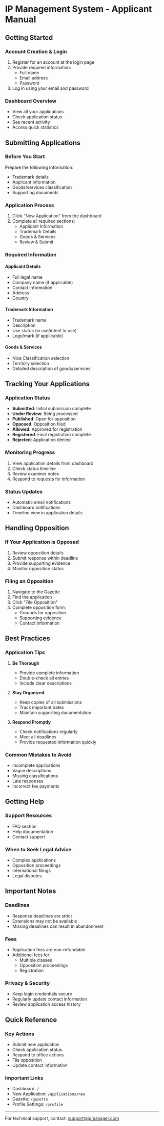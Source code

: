 # IP Management System - Applicant Manual

## Getting Started

### Account Creation & Login
1. Register for an account at the login page
2. Provide required information:
   - Full name
   - Email address
   - Password
3. Log in using your email and password

### Dashboard Overview
- View all your applications
- Check application status
- See recent activity
- Access quick statistics

## Submitting Applications

### Before You Start
Prepare the following information:
- Trademark details
- Applicant information
- Goods/services classification
- Supporting documents

### Application Process
1. Click "New Application" from the dashboard
2. Complete all required sections:
   - Applicant Information
   - Trademark Details
   - Goods & Services
   - Review & Submit

### Required Information

#### Applicant Details
- Full legal name
- Company name (if applicable)
- Contact information
- Address
- Country

#### Trademark Information
- Trademark name
- Description
- Use status (in use/intent to use)
- Logo/mark (if applicable)

#### Goods & Services
- Nice Classification selection
- Territory selection
- Detailed description of goods/services

## Tracking Your Applications

### Application Status
- **Submitted**: Initial submission complete
- **Under Review**: Being processed
- **Published**: Open for opposition
- **Opposed**: Opposition filed
- **Allowed**: Approved for registration
- **Registered**: Final registration complete
- **Rejected**: Application denied

### Monitoring Progress
1. View application details from dashboard
2. Check status timeline
3. Review examiner notes
4. Respond to requests for information

### Status Updates
- Automatic email notifications
- Dashboard notifications
- Timeline view in application details

## Handling Opposition

### If Your Application is Opposed
1. Review opposition details
2. Submit response within deadline
3. Provide supporting evidence
4. Monitor opposition status

### Filing an Opposition
1. Navigate to the Gazette
2. Find the application
3. Click "File Opposition"
4. Complete opposition form:
   - Grounds for opposition
   - Supporting evidence
   - Contact information

## Best Practices

### Application Tips
1. **Be Thorough**
   - Provide complete information
   - Double-check all entries
   - Include clear descriptions

2. **Stay Organized**
   - Keep copies of all submissions
   - Track important dates
   - Maintain supporting documentation

3. **Respond Promptly**
   - Check notifications regularly
   - Meet all deadlines
   - Provide requested information quickly

### Common Mistakes to Avoid
- Incomplete applications
- Vague descriptions
- Missing classifications
- Late responses
- Incorrect fee payments

## Getting Help

### Support Resources
- FAQ section
- Help documentation
- Contact support

### When to Seek Legal Advice
- Complex applications
- Opposition proceedings
- International filings
- Legal disputes

## Important Notes

### Deadlines
- Response deadlines are strict
- Extensions may not be available
- Missing deadlines can result in abandonment

### Fees
- Application fees are non-refundable
- Additional fees for:
  - Multiple classes
  - Opposition proceedings
  - Registration

### Privacy & Security
- Keep login credentials secure
- Regularly update contact information
- Review application access history

## Quick Reference

### Key Actions
- Submit new application
- Check application status
- Respond to office actions
- File opposition
- Update contact information

### Important Links
- Dashboard: `/`
- New Application: `/applications/new`
- Gazette: `/gazette`
- Profile Settings: `/profile`

---

For technical support, contact: support@ipmanager.com